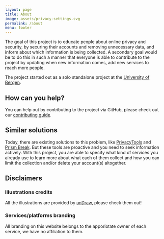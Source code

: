 ```yaml
---
layout: page
title: About
image: assets/privacy-settings.svg
permalink: /about
menu: footer
---
```


The goal of this project is to educate people about online privacy and security, by securing their accounts and removing unnecessary data, and inform about which information is being collected.
A secondary goal would be to do this in such a manner that everyone is able to contribute to the project by updating when new information comes, add new services to reach more people.

The project started out as a solo standalone project at the [University of Bergen][uib].

## How can you help?

You can help out by contributing to the project via GitHub, please check out our [contributing guide][guide].

## Similar solutions

Today, there are existing solutions to this problem, like [PrivacyTools][privacytools] and [Prism Break][prism]. But these tools are proactive and you need to seek information actively. With this project, you are able to specify what kind of services you already use to learn more about what each of them collect and how you can limit the collection and/or delete your account(s) altogether.

## Disclaimers

### Illustrations credits

All the illustrations are provided by [unDraw][undraw], please check them out!

### Services/platforms branding

All branding on this website belongs to the apporiotate owner of each service, we have no affiliation to them.

[privacytools]: https://privacytools.io
[prism]: https://prism-break.org
[uib]: https://uib.no/en
[undraw]: https://undraw.co
[guide]: https://github.com/timharek/everyday-privacy/blob/main/CONTRIBUTING.md
